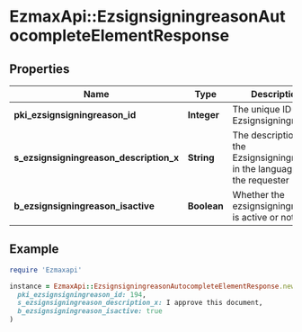 # EzmaxApi::EzsignsigningreasonAutocompleteElementResponse

## Properties

| Name | Type | Description | Notes |
| ---- | ---- | ----------- | ----- |
| **pki_ezsignsigningreason_id** | **Integer** | The unique ID of the Ezsignsigningreason |  |
| **s_ezsignsigningreason_description_x** | **String** | The description of the Ezsignsigningreason in the language of the requester |  |
| **b_ezsignsigningreason_isactive** | **Boolean** | Whether the ezsignsigningreason is active or not |  |

## Example

```ruby
require 'Ezmaxapi'

instance = EzmaxApi::EzsignsigningreasonAutocompleteElementResponse.new(
  pki_ezsignsigningreason_id: 194,
  s_ezsignsigningreason_description_x: I approve this document,
  b_ezsignsigningreason_isactive: true
)
```

